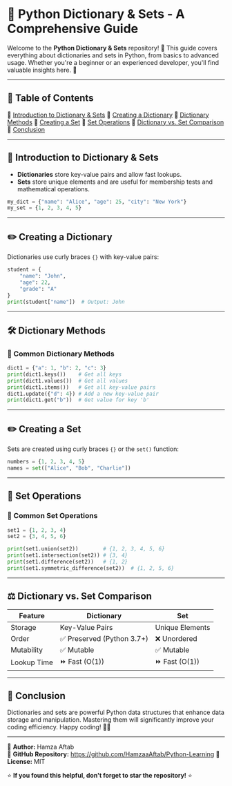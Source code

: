 # 🐍 Python Dictionary & Sets - A Comprehensive Guide

Welcome to the **Python Dictionary & Sets** repository! 🚀 This guide covers everything about dictionaries and sets in Python, from basics to advanced usage. Whether you're a beginner or an experienced developer, you'll find valuable insights here. 🎯

---

## 📌 Table of Contents
🔹 [Introduction to Dictionary & Sets](#-introduction-to-dictionary--sets)
🔹 [Creating a Dictionary](#-creating-a-dictionary)
🔹 [Dictionary Methods](#-dictionary-methods)
🔹 [Creating a Set](#-creating-a-set)
🔹 [Set Operations](#-set-operations)
🔹 [Dictionary vs. Set Comparison](#-dictionary-vs-set-comparison)
🔹 [Conclusion](#-conclusion)

---

## 📜 Introduction to Dictionary & Sets
- **Dictionaries** store key-value pairs and allow fast lookups.
- **Sets** store unique elements and are useful for membership tests and mathematical operations.

```python
my_dict = {"name": "Alice", "age": 25, "city": "New York"}
my_set = {1, 2, 3, 4, 5}
```

---

## ✏️ Creating a Dictionary
Dictionaries use curly braces `{}` with key-value pairs:
```python
student = {
    "name": "John",
    "age": 22,
    "grade": "A"
}
print(student["name"])  # Output: John
```

---

## 🛠️ Dictionary Methods
### 🔹 Common Dictionary Methods
```python
dict1 = {"a": 1, "b": 2, "c": 3}
print(dict1.keys())    # Get all keys
print(dict1.values())  # Get all values
print(dict1.items())   # Get all key-value pairs
dict1.update({"d": 4}) # Add a new key-value pair
print(dict1.get("b"))  # Get value for key 'b'
```

---

## ✏️ Creating a Set
Sets are created using curly braces `{}` or the `set()` function:
```python
numbers = {1, 2, 3, 4, 5}
names = set(["Alice", "Bob", "Charlie"])
```

---

## 🔄 Set Operations
### 🔹 Common Set Operations
```python
set1 = {1, 2, 3, 4}
set2 = {3, 4, 5, 6}

print(set1.union(set2))        # {1, 2, 3, 4, 5, 6}
print(set1.intersection(set2)) # {3, 4}
print(set1.difference(set2))   # {1, 2}
print(set1.symmetric_difference(set2))  # {1, 2, 5, 6}
```

---

## ⚖️ Dictionary vs. Set Comparison
| Feature      | Dictionary | Set |
|-------------|------------|------|
| Storage     | Key-Value Pairs | Unique Elements |
| Order       | ✅ Preserved (Python 3.7+) | ❌ Unordered |
| Mutability  | ✅ Mutable | ✅ Mutable |
| Lookup Time | ⏩ Fast (O(1)) | ⏩ Fast (O(1)) |

---

## 🎯 Conclusion
Dictionaries and sets are powerful Python data structures that enhance data storage and manipulation. Mastering them will significantly improve your coding efficiency. Happy coding! 🚀🔥

---

📌 **Author:** Hamza Aftab  
📌 **GitHub Repository:** https://github.com/HamzaaAftab/Python-Learning
📌 **License:** MIT  

⭐ **If you found this helpful, don't forget to star the repository!** ⭐